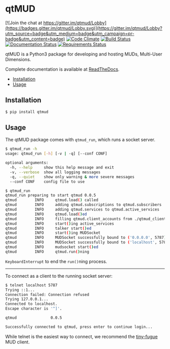 # qtMUD

[![Join the chat at https://gitter.im/qtmud/Lobby](https://badges.gitter.im/qtmud/Lobby.svg)](https://gitter.im/qtmud/Lobby?utm_source=badge&utm_medium=badge&utm_campaign=pr-badge&utm_content=badge)
[![Code Climate](https://codeclimate.com/github/emsenn/qtmud/badges/gpa.svg)](https://codeclimate.com/github/emsenn/qtmud)
[![Build Status](https://travis-ci.org/emsenn/qtmud.svg?branch=master)](https://travis-ci.org/emsenn/qtmud)
[![Documentation Status](https://readthedocs.org/projects/qtmud/badge/?version=latest)](http://qtmud.readthedocs.io/en/latest/?badge=latest)
[![Requirements Status](https://requires.io/github/emsenn/qtmud/requirements.svg?branch=master)](https://requires.io/github/emsenn/qtmud/requirements/?branch=master)

qtMUD is a Python3 package for developing and hosting MUDs, Multi-User 
Dimensions.

Complete documentation is available at 
[ReadTheDocs](http://qtmud.readthedocs.io/en/latest/).

* [Installation](#Installation)
* [Usage](#Usage)


## Installation

```bash
$ pip install qtmud
```

## Usage

The qtMUD package comes with `qtmud_run`, which runs a socket server.


```bash
$ qtmud_run -h
usage: qtmud_run [-h] [-v | -q] [--conf CONF]

optional arguments:
  -h, --help     show this help message and exit
  -v, --verbose  show all logging messages
  -q, --quiet    show only warning & more severe messages
  --conf CONF    config file to use

$ qtmud_run
qtmud_run preparing to start qtmud 0.0.5
qtmud        INFO     qtmud.load() called
qtmud        INFO     adding qtmud.subscriptions to qtmud.subscribers
qtmud        INFO     adding qtmud.services to qtmud.active_services
qtmud        INFO     qtmud.load()ed
qtmud        INFO     filling qtmud.client_accounts from ./qtmud_client_accounts.p
qtmud        INFO     start()ing active_services
qtmud        INFO     talker start()ed
qtmud        INFO     start()ing MUDSocket
qtmud        INFO     MUDSocket successfully bound to ('0.0.0.0', 5787)
qtmud        INFO     MUDSocket successfully bound to ('localhost', 5788, 0, 0)
qtmud        INFO     mudsocket start()ed
qtmud        INFO     qtmud.run()ning
```
`KeyboardInterrupt` to end the `run()`ning process.

---

To connect as a client to the running socket server:

```bash
$ telnet localhost 5787
Trying ::1...
Connection failed: Connection refused
Trying 127.0.0.1...
Connected to localhost.
Escape character is '^]'.

qtmud               0.0.5

Successfully connected to qtmud, press enter to continue login...
```
While telnet is the easiest way to connect, we recommend the 
[tiny-fugue](https://github.com/kruton/tinyfugue) MUD client.